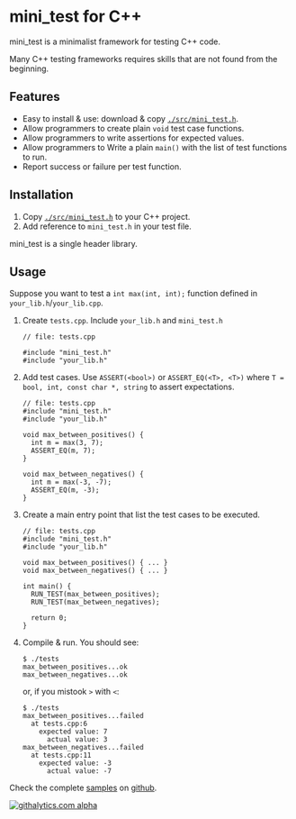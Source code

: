 # mini_test for C++

mini_test is a minimalist framework for testing C++ code.

Many C++ testing frameworks requires skills that are not found from the beginning. 

## Features

* Easy to install & use: download & copy [`./src/mini_test.h`](https://raw.github.com/bcardiff/mini_test/master/src/mini_test.h).
* Allow programmers to create plain `void` test case functions.
* Allow programmers to write assertions for expected values.
* Allow programmers to Write a plain `main()` with the list of test functions to run.
* Report success or failure per test function.


## Installation

1. Copy [`./src/mini_test.h`](https://raw.github.com/bcardiff/mini_test/master/src/mini_test.h) to your C++ project.
2. Add reference to `mini_test.h` in your test file.

mini_test is a single header library.

## Usage

Suppose you want to test a `int max(int, int);` function defined in `your_lib.h`/`your_lib.cpp`.


1. Create `tests.cpp`. Include `your_lib.h` and `mini_test.h`

	```
	// file: tests.cpp

	#include "mini_test.h"
	#include "your_lib.h"
	```

1. Add test cases. Use `ASSERT(<bool>)` or `ASSERT_EQ(<T>, <T>)` where `T = bool, int, const char *, string` to assert expectations.

	```
	// file: tests.cpp
	#include "mini_test.h"
	#include "your_lib.h"

    void max_between_positives() {
      int m = max(3, 7);
      ASSERT_EQ(m, 7);
    }

    void max_between_negatives() {
      int m = max(-3, -7);
      ASSERT_EQ(m, -3);
    }
    ```

1. Create a main entry point that list the test cases to be executed.

	```
	// file: tests.cpp
	#include "mini_test.h"
	#include "your_lib.h"

    void max_between_positives() { ... }
    void max_between_negatives() { ... }

    int main() {
      RUN_TEST(max_between_positives);
      RUN_TEST(max_between_negatives);

	  return 0;
    }
    ```

1. Compile & run. You should see:

	```
	$ ./tests
	max_between_positives...ok
	max_between_negatives...ok
	```

	or, if you mistook `>` with `<`:

	```
	$ ./tests
	max_between_positives...failed
	  at tests.cpp:6
	    expected value: 7
	      actual value: 3
	max_between_negatives...failed
	  at tests.cpp:11
	    expected value: -3
	      actual value: -7

	```

Check the complete [samples](https://github.com/bcardiff/mini_test/tree/master/samples) on [github](https://github.com/bcardiff/mini_test).


[![githalytics.com alpha](https://cruel-carlota.pagodabox.com/684d04121e5b8a12d91c4166ee1b1659 "githalytics.com")](http://githalytics.com/bcardiff/mini_test)
